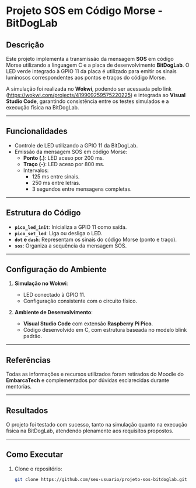 # Projeto SOS em Código Morse - BitDogLab

## Descrição

Este projeto implementa a transmissão da mensagem **SOS** em código Morse utilizando a linguagem C e a placa de desenvolvimento **BitDogLab**. O LED verde integrado à GPIO 11 da placa é utilizado para emitir os sinais luminosos correspondentes aos pontos e traços do código Morse.

A simulação foi realizada no **Wokwi**, podendo ser acessada pelo link (https://wokwi.com/projects/419909259575220225) e integrada ao **Visual Studio Code**, garantindo consistência entre os testes simulados e a execução física na BitDogLab.

---

## Funcionalidades

- Controle de LED utilizando a GPIO 11 da BitDogLab.
- Emissão da mensagem SOS em código Morse:
  - **Ponto (.)**: LED aceso por 200 ms.
  - **Traço (-)**: LED aceso por 800 ms.
  - Intervalos:
    - 125 ms entre sinais.
    - 250 ms entre letras.
    - 3 segundos entre mensagens completas.

---

## Estrutura do Código

- **`pico_led_init`**: Inicializa a GPIO 11 como saída.
- **`pico_set_led`**: Liga ou desliga o LED.
- **`dot` e `dash`**: Representam os sinais do código Morse (ponto e traço).
- **`sos`**: Organiza a sequência da mensagem SOS.

---

## Configuração do Ambiente

1. **Simulação no Wokwi**:
   - LED conectado à GPIO 11.
   - Configuração consistente com o circuito físico.

2. **Ambiente de Desenvolvimento**:
   - **Visual Studio Code** com extensão **Raspberry Pi Pico**.
   - Código desenvolvido em C, com estrutura baseada no modelo blink padrão.

---

## Referências

Todas as informações e recursos utilizados foram retirados do Moodle do **EmbarcaTech** e complementados por dúvidas esclarecidas durante mentorias.

---

## Resultados

O projeto foi testado com sucesso, tanto na simulação quanto na execução física na BitDogLab, atendendo plenamente aos requisitos propostos.

---

## Como Executar

1. Clone o repositório:
   ```bash
   git clone https://github.com/seu-usuario/projeto-sos-bitdoglab.git
